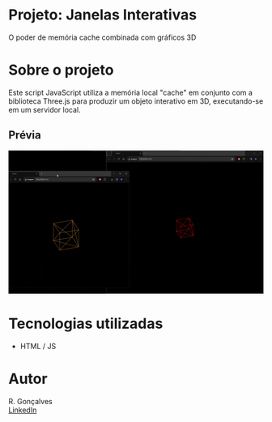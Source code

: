 # Projeto: Janelas Interativas

O poder de memória cache combinada com gráficos 3D

# Sobre o projeto

Este script JavaScript utiliza a memória local "cache" em conjunto com a biblioteca Three.js para produzir um objeto interativo em 3D, executando-se em um servidor local.

## Prévia

<img src="./janelas.gif">

# Tecnologias utilizadas

- HTML / JS

# Autor

R. Gonçalves  
[LinkedIn](https://www.linkedin.com/in/unic-ri/ "Visite meu perfil no LinkedIn")
